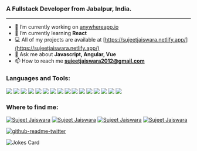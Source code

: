 <!--[![Sujeet Jaiswara StackOverflow](https://github-readme-stackoverflow.vercel.app/?userID=1826469)](https://stackoverflow.com/users/1826469/sujeet-jaiswara)-->
### A Fullstack Developer from Jabalpur, India. 
<!--[![Sujeet Jaiswara](https://img.shields.io/twitter/follow/sujeetjaiswara?style=social)](https://twitter.com/sujeetjaiswara)-->
***
- 🔭 I’m currently working on [anywhereapp.io](https://www.anywhereapp.io/)
- 🌱 I’m currently learning **React**
- 💻 All of my projects are available at [https://sujeetjaiswara.netlify.app/](https://sujeetjaiswara.netlify.app/)
- 💬 Ask me about **Javascript, Angular, Vue**
- 📫 How to reach me **sujeetjaiswara2012@gmail.com**

<!--![Sujeet github stats](https://github-readme-stats.vercel.app/api?username=sujeetjaiswara&show_icons=true&theme=radical)-->

<!--### 🎧 Spotify Playing
[![spotify-github-profile](https://spotify-github-profile.vercel.app/api/view?uid=tj4dzhqxrtueqhi5761m4wiww&cover_image=false)](https://open.spotify.com/user/tj4dzhqxrtueqhi5761m4wiww)-->

### Languages and Tools:
<img src="https://img.shields.io/badge/javascript%20-%23323330.svg?&style=for-the-badge&logo=javascript&logoColor=%23F7DF1E"/> <img src="https://img.shields.io/badge/typescript%20-%23007ACC.svg?&style=for-the-badge&logo=typescript&logoColor=white"/> <img src="https://img.shields.io/badge/angular%20-%23DD0031.svg?&style=for-the-badge&logo=angular&logoColor=white"/> <img src="https://img.shields.io/badge/vuejs%20-%2335495e.svg?&style=for-the-badge&logo=vue.js&logoColor=%234FC08D"/> <img src="https://img.shields.io/badge/NuxtJS%20-black.svg?&style=for-the-badge&logo=NuxtJS&logoColor=white"/> <img src="https://img.shields.io/badge/node.js%20-%2343853D.svg?&style=for-the-badge&logo=node.js&logoColor=white"/> <img src="https://img.shields.io/badge/express.js%20-%23404d59.svg?&style=for-the-badge"/> <img src ="https://img.shields.io/badge/MongoDB-%234ea94b.svg?&style=for-the-badge&logo=mongodb&logoColor=white"/> <img src="https://img.shields.io/badge/tailwindcss%20-%2338B2AC.svg?&style=for-the-badge&logo=tailwind-css&logoColor=white"/> <img src="https://img.shields.io/badge/bootstrap%20-%23563D7C.svg?&style=for-the-badge&logo=bootstrap&logoColor=white"/> <img src="https://img.shields.io/badge/laravel%20-%23FF2D20.svg?&style=for-the-badge&logo=laravel&logoColor=white"/> <img src="https://img.shields.io/badge/mysql-%2300f.svg?&style=for-the-badge&logo=mysql&logoColor=white"/> <img src="https://img.shields.io/badge/git%20-%23F05033.svg?&style=for-the-badge&logo=git&logoColor=white"/> <img src="https://img.shields.io/badge/github%20-%23121011.svg?&style=for-the-badge&logo=github&logoColor=white"/> <img src="https://img.shields.io/badge/heroku%20-%23430098.svg?&style=for-the-badge&logo=heroku&logoColor=white"/> <img src="https://img.shields.io/badge/vercel%20-%23000000.svg?&style=for-the-badge&logo=vercel&logoColor=white"/> 

### Where to find me:
[![Sujeet Jaiswara](https://img.shields.io/badge/Twitter%20-%231DA1F2.svg?&style=for-the-badge&logo=Twitter&logoColor=white)](https://twitter.com/sujeetjaiswara)
[![Sujeet Jaiswara](https://img.shields.io/badge/Instagram%20-%23E4405F.svg?&style=for-the-badge&logo=Instagram&logoColor=white)](https://www.instagram.com/sujeetjaiswara)
[![Sujeet Jaiswara](https://img.shields.io/badge/linkedin%20-%230077B5.svg?&style=for-the-badge&logo=linkedin&logoColor=white)](https://www.linkedin.com/in/sujeetjaiswara)
[![Sujeet Jaiswara](https://img.shields.io/badge/-Stack%20overflow-FE7A16?style=for-the-badge&logo=stack-overflow&logoColor=white)](https://stackoverflow.com/users/story/1826469)

[![github-readme-twitter](https://github-readme-twitter.gazf.vercel.app/api?id=sujeetjaiswara&layout=wide&show_retweet=off&show_reply=off)](https://twitter.com/sujeetjaiswara)

![Jokes Card](https://readme-jokes.vercel.app/api?borderColor=gold&bgColor=white&qColor=red&aColor=green)
